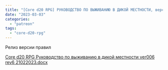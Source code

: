 ```yaml
---
title: "[Core d20 RPG] РУКОВОДСТВО ПО ВЫЖИВАНИЮ В ДИКОЙ МЕСТНОСТИ, версия 0.06"
date: "2023-03-03"
categories: 
  - "patreon"
tags: 
  - "core-d20-rpg"
---
```


  

Релиз версии правил

[Core d20 RPG Руководство по выживанию в дикой местности ver006 rev6 21022023.docx](https://1drv.ms/w/s!Atcrhwwo1lBA2PMbRLcY3er5Arpopw?e=HzRNtT)
